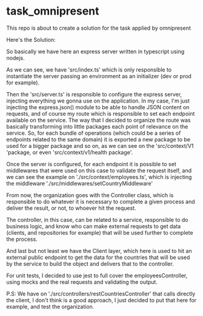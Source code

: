 # task_omnipresent
This repo is about to create a solution for the task applied by omnipresent

Here's the Solution:

So basically we have here an express server written in typescript using nodejs.

As we can see, we have 'src/index.ts' which is only responsible to instantiate the server passing an environment as an initializer (dev or prod for example).

Then the 'src/server.ts' is responsible to configure the express server, injecting everything we gonna use on the application. In my case, I'm just injecting the express.json() module to be able to handle JSON content on requests, and of course my route which is responsible to set each endpoint available on the service.
The way that I decided to organize the route was basically transforming into little packages each point of relevance on the service. So, for each bundle of operations (which could be a series of endpoints related to the same domain) it is exported a new package to be used for a bigger package and so on, as we can see on the 'src/context/V1 'package, or even 'src/context/v1/health package'.

Once the server is configured, for each endpoint it is possible to set middlewares that were used on this case to validate the request itself, and we can see the example on './src/context/employees.ts', which is injecting the middleware './src/middlewares/setCountryMiddleware'


From now, the organization goes with the Controller class, which is responsible to do whatever it is necessary to complete a given process and deliver the result, or not, to whoever hit the request.

The controller, in this case, can be related to a service, responsible to do business logic, and know who can make external requests to get data (clients, and repositories for example) that will be used further to complete the process.

And last but not least we have the Client layer, which here is used to hit an external public endpoint to get the data for the countries that will be used by the service to build the object and delivers that to the controller.

For unit tests, I decided to use jest to full cover the employeesController, using mocks and the real requests and validating the output.

P.S: We have on './src/controllers/restCountriesController' that calls directly the client, I don't think is a good approach, I just decided to put that here for example, and test the organization.